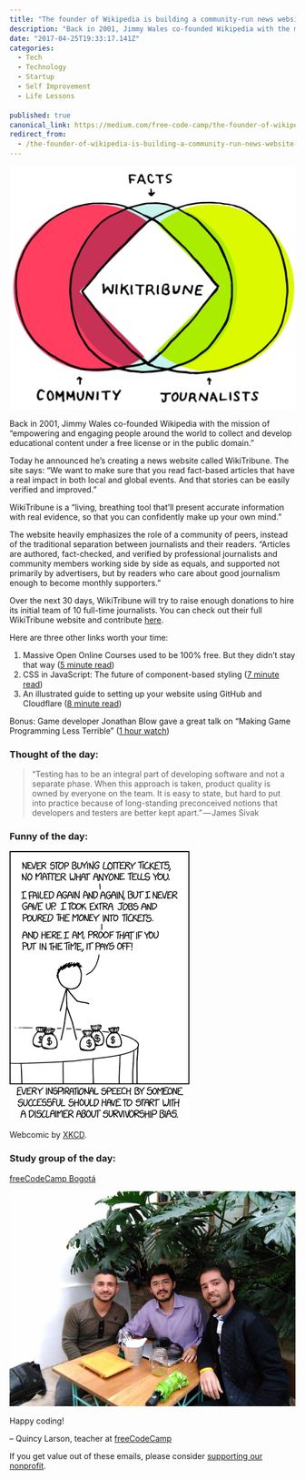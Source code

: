 ```yaml
---
title: "The founder of Wikipedia is building a community-run news website"
description: "Back in 2001, Jimmy Wales co-founded Wikipedia with the mission of “empowering and engaging people around the world to collect and develop educational content under a free license or in the public…"
date: "2017-04-25T19:33:17.141Z"
categories: 
  - Tech
  - Technology
  - Startup
  - Self Improvement
  - Life Lessons

published: true
canonical_link: https://medium.com/free-code-camp/the-founder-of-wikipedia-is-building-a-community-run-news-website-eaeb90de742
redirect_from:
  - /the-founder-of-wikipedia-is-building-a-community-run-news-website-eaeb90de742
---
```


![](./asset-1.jpeg)

Back in 2001, Jimmy Wales co-founded Wikipedia with the mission of “empowering and engaging people around the world to collect and develop educational content under a free license or in the public domain.”

Today he announced he’s creating a news website called WikiTribune. The site says: “We want to make sure that you read fact-based articles that have a real impact in both local and global events. And that stories can be easily verified and improved.”

WikiTribune is a “living, breathing tool that’ll present accurate information with real evidence, so that you can confidently make up your own mind.”

The website heavily emphasizes the role of a community of peers, instead of the traditional separation between journalists and their readers. “Articles are authored, fact-checked, and verified by professional journalists and community members working side by side as equals, and supported not primarily by advertisers, but by readers who care about good journalism enough to become monthly supporters.”

Over the next 30 days, WikiTribune will try to raise enough donations to hire its initial team of 10 full-time journalists. You can check out their full WikiTribune website and contribute [here](https://fcc.im/2qbtlZQ).

Here are three other links worth your time:

1.  Massive Open Online Courses used to be 100% free. But they didn’t stay that way ([5 minute read](https://fcc.im/2pwEMiw))
2.  CSS in JavaScript: The future of component-based styling ([7 minute read](https://fcc.im/2pixyxI))
3.  An illustrated guide to setting up your website using GitHub and Cloudflare ([8 minute read](https://fcc.im/2p1sSLU))

Bonus: Game developer Jonathan Blow gave a great talk on “Making Game Programming Less Terrible” ([1 hour watch](https://www.youtube.com/watch?v=gWv_vUgbmug&t=64s))

### Thought of the day:

> “Testing has to be an integral part of developing software and not a separate phase. When this approach is taken, product quality is owned by everyone on the team. It is easy to state, but hard to put into practice because of long-standing preconceived notions that developers and testers are better kept apart.” — James Sivak

### Funny of the day:

![](./asset-2.png)

Webcomic by [XKCD](https://fcc.im/2qbEo5j).

### Study group of the day:

[freeCodeCamp Bogotá](https://fcc.im/2oJ0jAC)

![](./asset-3.jpeg)

Happy coding!

– Quincy Larson, teacher at [freeCodeCamp](http://bit.ly/2j7Q1dN)

If you get value out of these emails, please consider [supporting our nonprofit](http://bit.ly/donate-to-fcc).
